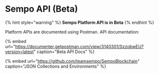 # Sempo API \(Beta\)

{% hint style="warning" %}
**Sempo Platform API is in Beta**
{% endhint %}

Platform APIs are documented using Postman. API documentation:

{% embed url="https://documenter.getpostman.com/view/3140301/SzzobwEU?version=latest" caption="Beta API Docs" %}

{% embed url="https://github.com/teamsempo/SempoBlockchain" caption="JSON Collections and Environments" %}

### 

